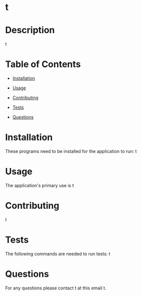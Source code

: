 
  

  
  # t
  
  # Description  
  t

  # Table of Contents
  * [Installation](#installation)
  * [Usage](#usage)
  
  * [Contributing](#contributing)
  * [Tests](#tests)
  * [Questions](#questions)

  # Installation
  These programs need to be installed for the application to run: 
  t

  # Usage
  The application's primary use is 
  t

  
  

  # Contributing  
  t

  # Tests
  The following commands are needed to run tests: 
  t

  # Questions
  For any questions please contact t at this email t.

